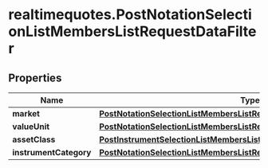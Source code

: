 # realtimequotes.PostNotationSelectionListMembersListRequestDataFilter

## Properties

Name | Type | Description | Notes
------------ | ------------- | ------------- | -------------
**market** | [**PostNotationSelectionListMembersListRequestDataFilterMarket**](PostNotationSelectionListMembersListRequestDataFilterMarket.md) |  | [optional] 
**valueUnit** | [**PostNotationSelectionListMembersListRequestDataFilterValueUnit**](PostNotationSelectionListMembersListRequestDataFilterValueUnit.md) |  | [optional] 
**assetClass** | [**PostInstrumentSelectionListMembersListRequestDataFilterAssetClass**](PostInstrumentSelectionListMembersListRequestDataFilterAssetClass.md) |  | [optional] 
**instrumentCategory** | [**PostNotationSelectionListMembersListRequestDataFilterInstrumentCategory**](PostNotationSelectionListMembersListRequestDataFilterInstrumentCategory.md) |  | [optional] 


